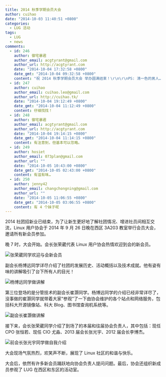 ```yaml
---
title: 2014 秋季学期会员大会
author: cuihao
date: "2014-10-03 11:40:51 +0800"
categories:
  - LUG 活动
tags:
  - LUG
  - news
comments:
  - id: 246
    author: 御宅暴君
    author_email: acgtyrant@gmail.com
    author_url: http://acgtyrant.com
    date: "2014-10-04 17:32:58 +0800"
    date_gmt: "2014-10-04 09:32:58 +0800"
    content: "祝 2014 秋季学期会员大会 举办圆满结束！\r\n\r\nPS: 清一色的男人……= ="
  - id: 247
    author: cuihao
    author_email: cuihao.leo@gmail.com
    author_url: http://cuihao.tk/
    date: "2014-10-04 19:12:49 +0800"
    date_gmt: "2014-10-04 11:12:49 +0800"
    content: 仔细找找！
  - id: 248
    author: 御宅暴君
    author_email: acgtyrant@gmail.com
    author_url: http://acgtyrant.com
    date: "2014-10-04 19:14:15 +0800"
    date_gmt: "2014-10-04 11:14:15 +0800"
    content: 有注意到，但基本可以忽略。
  - id: 249
    author: hosiet
    author_email: 073plan@gmail.com
    author_url: ""
    date: "2014-10-05 10:43:00 +0800"
    date_gmt: "2014-10-05 02:43:00 +0800"
    content: 有滋有味…
  - id: 250
    author: jenny42
    author_email: changchongning@gmail.com
    author_url: ""
    date: "2014-10-05 11:06:55 +0800"
    date_gmt: "2014-10-05 03:06:55 +0800"
    content: 有 4 个妹子呢
---
```


2014 社团招新业已结束，为了让新生更好地了解社团情况、增进社员间相互交流，Linux 用户协会于 2014 年 9 月 26 日晚在西区 3A203 教室举行会员大会，邀请所有新会员参加。

晚 7 时，大会开始。会长张荣葳代表 Linux 用户协会热情欢迎到会的新会员。

![张荣葳同学欢迎与会新会员](https://ftp.lug.ustc.edu.cn/wp-content/uploads/2014/10/kdtk_1.jpg)

副会长杨博远同学详尽介绍了社团的发展历史、活动概括以及技术成就。他有姿有味的讲解吸引了台下所有人的目光！

![杨博远同学做讲解](https://ftp.lug.ustc.edu.cn/wp-content/uploads/2014/10/kdtk_2.jpg)

第三位登场的是分管技术的副会长崔灏同学。杨博远同学的介绍已经非常详尽了，没事做的崔灏同学就带着大家“参观”了一下由协会维护的各个站点和网络服务，包括科大开源镜像站、科大 Blog、图书馆查询机系统等。

![副会长崔灏做讲解](https://ftp.lug.ustc.edu.cn/wp-content/uploads/2014/10/kdtk_3.jpg)

接下来，会长张荣葳同学介绍了到场了的本届和往届协会负责人，其中包括：现任 CPO 张恒若、现任 CIO 尤淼、2013 届会长张光宇、2012 届会长李博杰。

![前会长张光宇同学做自我介绍](https://ftp.lug.ustc.edu.cn/wp-content/uploads/2014/10/IMG_20140926_194829.jpg)

大会现场气氛热烈，欢笑声不断，展现了 Linux 社区的和谐与快乐。

大会后，依然有许多新会员踊跃地向协会负责人提问问题。最后，协会还组织新成员参观了 LUG 在西区和东区的活动室。
